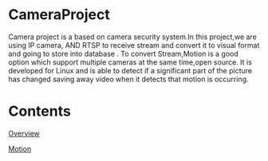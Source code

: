 
# CameraProject
Camera project is a based on camera security system.In this project,we 
are using IP camera, AND RTSP to receive stream and convert it to visual format and going to store into database . To 
convert Stream,Motion is a good option which support multiple cameras at 
the same time,open source.
 It is developed for Linux and is able to detect if a significant part 
of the picture has changed saving away video when it detects that motion 
is occurring.




# Contents
[Overview](./overview.md)

[Motion](./motion.md)
